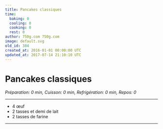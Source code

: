 ```yaml
---
title: Pancakes classiques
time:
  baking: 0
  cooling: 0
  cooking: 0
  rest: 0
author: 750g.com 750g.com
image: default.svg
old_id: 384
created_at: 2016-01-01 00:00:00 UTC
updated_at: 2017-07-14 21:10:10 UTC
---
```


# Pancakes classiques

_Préparation: 0 min, Cuisson: 0 min, Refrigération: 0 min, Repos: 0_

---

- 4 œuf
- 2 tasses et demi de lait
- 2 tasses de farine

---
